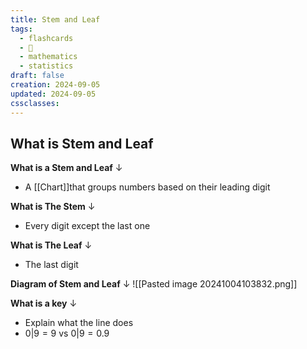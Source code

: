 ```yaml
---
title: Stem and Leaf
tags:
  - flashcards
  - 🌱
  - mathematics
  - statistics
draft: false
creation: 2024-09-05
updated: 2024-09-05
cssclasses: 
---
```

## What is Stem and Leaf

**What is a Stem and Leaf**
↓
- A [[Chart]]that groups numbers based on their leading digit
<!--SR:!2025-01-02,17,299-->

**What is The Stem**
↓
- Every digit except the last one
<!--SR:!2025-01-02,17,299-->

**What is The Leaf**
↓
- The last digit
<!--SR:!2024-12-22,10,276-->

**Diagram of Stem and Leaf**
↓
![[Pasted image 20241004103832.png]]
<!--SR:!2025-01-01,55,310-->

**What is a key**
↓
- Explain what the line does
- $0 | 9=9$ vs $0|9=0.9$
<!--SR:!2025-01-02,17,299-->
